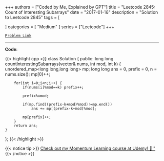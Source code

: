 
+++
authors = ["Coded by Me, Explained by GPT"]
title = "Leetcode 2845: Count of Interesting Subarrays"
date = "2017-01-16"
description = "Solution to Leetcode 2845"
tags = [
    
]
categories = [
    "Medium"
]
series = ["Leetcode"]
+++



[`Problem Link`](https://leetcode.com/problems/count-of-interesting-subarrays/description/)

---

**Code:**

{{< highlight cpp >}}
    class Solution {
public:
    long long countInterestingSubarrays(vector<int>& nums, int mod, int k) {        
        unordered_map<long long,long long> mp;
        long long ans = 0, prefix = 0, n = nums.size();
        mp[0]++;

        for(int i=0;i<n;i++) {
            if(nums[i]%mod==k) prefix++;

            prefix%=mod;

            if(mp.find((prefix-k+mod)%mod)!=mp.end()) 
                ans += mp[(prefix-k+mod)%mod];

            mp[prefix]++;
        }
        return ans;
    }
};
{{< /highlight >}}



{{< notice tip >}}
[Check out my Momentum Learning course at Udemy! 🚀 "](https://www.udemy.com/course/blind-75-the-data-structures-and-algorithms-essentials/)
{{< /notice >}}

